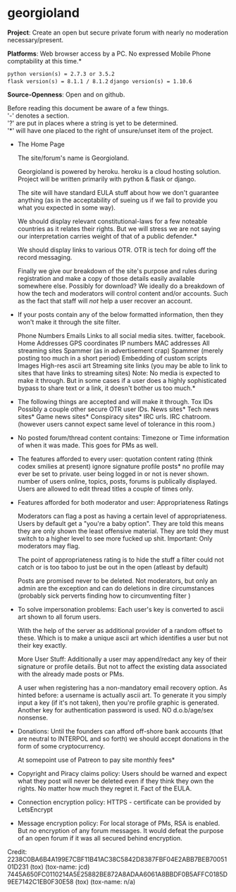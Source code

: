 # georgioland

**Project**: Create an open but secure private forum with nearly no moderation necessary/present.

**Platforms**: Web browser access by a PC. No expressed Mobile Phone comptability at this time.*

`python version(s) = 2.7.3 or 3.5.2` <br>
`flask version(s) = 8.1.1 / 8.1.2`
`django version(s) = 1.10.6`

**Source-Openness**: Open and on github.

Before reading this document be aware of a few things. <br>
'-' denotes a section. <br>
'?' are put in places where a string is yet to be determined. <br>
'*' will have one placed to the right of unsure/unset item of the project. <br>

- The Home Page

  The site/forum's name is Georgioland.

  Georgioland is powered by heroku.
  heroku is a cloud hosting solution.
  Project will be written primarily with python & flask or django.

  The site will have standard EULA stuff about how we don't guarantee anything (as in the acceptability of sueing us if we fail to provide you what you expected in some way).

  We should display relevant constitutional-laws for a few noteable countries as it relates their rights. But we will stress we are not saying our interpretation carries weight of that of a public defender.*

  We should display links to various OTR. OTR is tech for doing off the record messaging.

  Finally we give our breakdown of the site's purpose and rules during registration and make a copy of those details easily available somewhere else. Possibly for download? We ideally do a breakdown of how the tech and moderators will control content and/or accounts. Such as the fact that staff will *not* help a user recover an account.


- If your posts contain any of the below formatted information, then they won't make it through the site filter.

  Phone Numbers
  Emails
  Links to all social media sites. twitter, facebook. 
  Home Addresses
  GPS coordinates
  IP numbers
  MAC addresses
  All streaming sites
  Spammer (as in advertisement crap)
  Spammer (merely posting too much in a short period)
  Embedding of custom scripts
  Images
  High-res ascii art
  Streaming site links (you may be able to link to sites that have links to streaming sites)
  Note: No media is expected to make it through. 
  But in some cases if a user does a highly sophisticated bypass to share text or a link, it doesn't bother us too much.*


- The following things are accepted and will make it through.
  Tox IDs
  Possibly a couple other secure OTR user IDs.
  News sites*
  Tech news sites*
  Game news sites*
  Conspiracy sites*
  IRC urls.
  IRC chatroom. (however users cannot expect same level of tolerance in this room.) 

- No posted forum/thread content contains:
  Timezone or Time information of when it was made. This goes for PMs as well.


- The features afforded to every user:
  quotation
  content rating (think codex smilies at present)
  ignore
  signature
  profile posts*
  no profile may ever be set to private.
  user being logged in or not is never shown.
  number of users online, topics, posts, forums is publically displayed.
  Users are allowed to edit thread titles a couple of times only.

- Features afforded for both moderator and user:
  Appropriateness Ratings

  Moderators can flag a post as having a certain level of appropriateness. Users by default get
  a "you're a baby option". They are told this means they are only shown the least offensive material. They are told they must switch to a higher level to see more fucked up shit. Important: Only moderators may flag. 

  The point of appropriateness rating is to hide the stuff a filter could not catch or is too taboo to just be out in the open (atleast by default)

  Posts are promised never to be deleted. Not moderators, but only an admin are the exception and can do deletions in dire circumstances (probably sick perverts finding how to circumventing filter )


- To solve impersonation problems:
  Each user's key is converted to ascii art shown to all forum users. 

  With the help of the server as additional provider of a random offset to these. Which is to make a unique ascii art which identifies a user but not their key exactly. 

  More User Stuff:
  Additionally a user may append/redact any key of their signature or profile details. But not to affect the existing data associated with the already made posts or PMs.

  A user when registering has a non-mandatory email recovery option. As hinted before: a username is actually ascii art. To generate it you simply input a key (if it's not taken), then you're profile graphic is generated. Another key for authentication password is used. NO d.o.b/age/sex nonsense.


- Donations:
  Until the founders can afford off-shore bank accounts (that are neutral to INTERPOL and so forth) we should accept donations in the form of some cryptocurrency.

  At somepoint use of Patreon to pay site monthly fees*

- Copyright and Piracy claims policy:
  Users should be warned and expect what they post will never be deleted even if they think they own the rights. No matter how much they regret it. Fact of the EULA.


- Connection encryption policy:
  HTTPS - certificate can be provided by LetsEncrypt

- Message encryption policy:
  For local storage of PMs, RSA is enabled. But *no* encryption of any forum messages. It would defeat the purpose of an open forum if it was all secured behind encryption.

Credit:
2238C0BA6B4A199E7CBF11B41AC38C5842D8387FBF04E2ABB7BEB7005101D231 (tox) (tox-name: jcd)
7445A650FC0110214A5E25882BE872A8ADAA6061A8BBDF0B5AFFC0185D9EE7142C1EB0F30E58 (tox) (tox-name: n/a)



